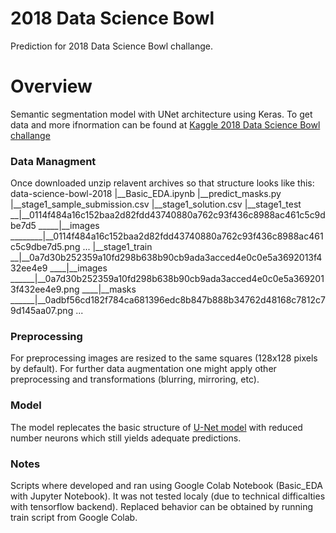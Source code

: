 # 2018 Data Science Bowl 

Prediction for 2018 Data Science Bowl challange.

# Overview

Semantic segmentation model with UNet architecture using Keras. To get data and more ifnormation can be found at [Kaggle 2018 Data Science Bowl challange][df1]

### Data Managment

Once downloaded unzip relavent archives so that structure looks like this:
data-science-bowl-2018
|__Basic_EDA.ipynb
|__predict_masks.py
|__stage1_sample_submission.csv
|__stage1_solution.csv
|__stage1_test
__|__0114f484a16c152baa2d82fdd43740880a762c93f436c8988ac461c5c9dbe7d5
_____|__images
________|__0114f484a16c152baa2d82fdd43740880a762c93f436c8988ac461c5c9dbe7d5.png
    ...
|__stage1_train
__|__0a7d30b252359a10fd298b638b90cb9ada3acced4e0c0e5a3692013f432ee4e9
____|__images
______|__0a7d30b252359a10fd298b638b90cb9ada3acced4e0c0e5a3692013f432ee4e9.png
____|__masks
______|__0adbf56cd182f784ca681396edc8b847b888b34762d48168c7812c79d145aa07.png
        ...
### Preprocessing

For preprocessing images are resized to the same squares (128x128 pixels by default). For further data augmentation one might apply other preprocessing and transformations (blurring, mirroring, etc).

### Model

The model replecates the basic structure of [U-Net model][unet] with reduced number neurons which still yields adequate predictions.

   [df1]: <https://www.kaggle.com/c/data-science-bowl-2018/data>
   [unet]: <https://arxiv.org/pdf/1505.04597.pdf>
   
### Notes

Scripts where developed and ran using Google Colab Notebook (Basic_EDA with Jupyter Notebook). It was not tested localy (due to technical difficalties with tensorflow backend). Replaced behavior can be obtained by running train script from Google Colab.
